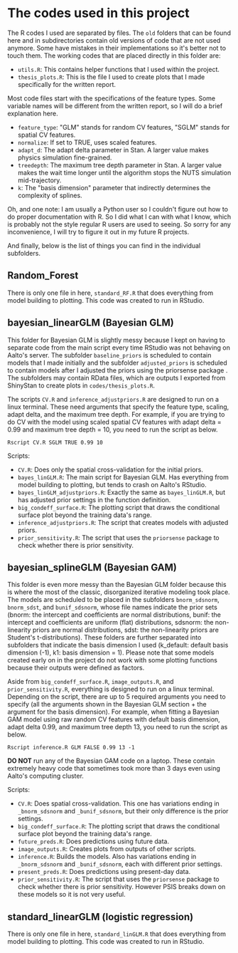 # The codes used in this project

The R codes I used are separated by files. The ```old``` folders that can be found here and in subdirectories contain old versions of code that are not used anymore. Some have mistakes in their implementations so it's better not to touch them. The working codes that are placed directly in this folder are:

* ```utils.R```: This contains helper functions that I used within the project. 
* ```thesis_plots.R```: This is the file I used to create plots that I made specifically for the written report.

Most code files start with the specifications of the feature types. Some variable names will be different from the written report, so I will do a brief explanation here.

* ```feature_type```: "GLM" stands for random CV features, "SGLM" stands for spatial CV features.
* ```normalize```: If set to TRUE, uses scaled features.
* ```adapt_d```: The adapt delta parameter in Stan. A larger value makes physics simulation fine-grained.
* ```treedepth```: The maximum tree depth parameter in Stan. A larger value makes the wait time longer until the algorithm stops the NUTS simulation mid-trajectory.
* ```k```: The "basis dimension" parameter that indirectly determines the complexity of splines.

Oh, and one note: I am usually a Python user so I couldn't figure out how to do proper documentation with R. So I did what I can with what I know, which is probably not the style regular R users are used to seeing. So sorry for any inconvenience, I will try to figure it out in my future R projects.

And finally, below is the list of things you can find in the individual subfolders.

## Random_Forest

There is only one file in here, ```standard_RF.R``` that does everything from model building to plotting. This code was created to run in RStudio.

## bayesian_linearGLM (Bayesian GLM)

  This folder for Bayesian GLM is slightly messy because I kept on having to separate code from the main script every time RStudio was not behaving on Aalto's server. The subfolder ```baseline_priors``` is scheduled to contain models that I made initially and the subfolder ```adjusted_priors``` is scheduled to contain models after I adjusted the priors using the priorsense package **<reminder to myself: remember to upload them and organize after review>**. The subfolders may contain RData files, which are outputs I exported from ShinyStan to create plots in ```codes/thesis_plots.R```.
  
  The scripts ```CV.R``` and ```inference_adjustpriors.R``` are designed to run on a linux terminal. These need arguments that specify the feature type, scaling, adapt delta, and the maximum tree depth. For example, if you are trying to do CV with the model using scaled spatial CV features with adapt delta = 0.99 and maximum tree depth = 10, you need to run the script as below.

  ```
  Rscript CV.R SGLM TRUE 0.99 10
  ```

  Scripts:
  * ```CV.R```: Does only the spatial cross-validation for the initial priors. 
  * ```bayes_linGLM.R```: The main script for Bayesian GLM. Has everything from model building to plotting, but tends to crash on Aalto's RStudio.
  * ```bayes_linGLM_adjustpriors.R```: Exactly the same as ```bayes_linGLM.R```, but has adjusted prior settings in the function definition.
  * ```big_condeff_surface.R```: The plotting script that draws the conditional surface plot beyond the training data's range.
  * ```inference_adjustpriors.R```: The script that creates models with adjusted priors. 
  * ```prior_sensitivity.R```: The script that uses the ```priorsense``` package to check whether there is prior sensitivity.

## bayesian_splineGLM (Bayesian GAM)

  This folder is even more messy than the Bayesian GLM folder because this is where the most of the classic, disorganized iterative modeling took place. The models are scheduled to be placed in the subfolders ```bnorm_sdsnorm```, ```bnorm_sdst```, and ```bunif_sdsnorm```, whose file names indicate the prior sets (bnorm: the intercept and coefficients are normal distributions, bunif: the intercept and coefficients are uniform (flat) distributions, sdsnorm: the non-linearity priors are normal distributions, sdst: the non-linearity priors are Student's t-distributions). These folders are further separated into subfolders that indicate the basis dimension I used (k_default: default basis dimension (-1), k1: basis dimension = 1). Please note that some models created early on in the project do not work with some plotting functions because their outputs were defined as factors.
  
  Aside from ```big_condeff_surface.R```, ```image_outputs.R```, and ```prior_sensitivity.R```, everything is designed to run on a linux terminal. Depending on the script, there are up to 5 required arguments you need to specify (all the arguments shown in the Bayesian GLM section + the argument for the basis dimension). For example, when fitting a Bayesian GAM model using raw random CV features with default basis dimension, adapt delta 0.99, and maximum tree depth 13, you need to run the script as below.

  ```
  Rscript inference.R GLM FALSE 0.99 13 -1
  ```

  **DO NOT** run any of the Bayesian GAM code on a laptop. These contain extremely heavy code that sometimes took more than 3 days even using Aalto's computing cluster.
  
  Scripts:
  * ```CV.R```: Does spatial cross-validation. This one has variations ending in ```_bnorm_sdsnorm``` and ```_bunif_sdsnorm```, but their only difference is the prior settings.
  * ```big_condeff_surface.R```: The plotting script that draws the conditional surface plot beyond the training data's range.
  * ```future_preds.R```: Does predictions using future data.
  * ```image_outputs.R```: Creates plots from outputs of other scripts.
  * ```inference.R```: Builds the models. Also has variations ending in ```_bnorm_sdsnorm``` and ```_bunif_sdsnorm```, each with different prior settings.
  * ```present_preds.R```: Does predictions using present-day data.
  * ```prior_sensitivity.R```: The script that uses the ```priorsense``` package to check whether there is prior sensitivity. However PSIS breaks down on these models so it is not very useful.
  
  ## standard_linearGLM (logistic regression)
  
  There is only one file in here, ```standard_linGLM.R``` that does everything from model building to plotting. This code was created to run in RStudio.
  
